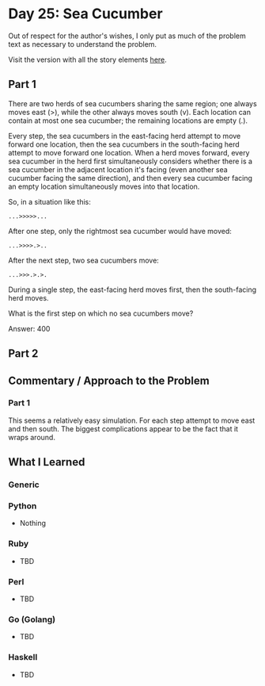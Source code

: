 # Day 25: Sea Cucumber

Out of respect for the author's wishes, I only put as much of the problem text as necessary to understand the problem.

Visit the version with all the story elements [here](https://adventofcode.com/2021/day/25).

## Part 1
There are two herds of sea cucumbers sharing the same region; one always moves east (>), while the other always moves south (v). Each location can contain at most one sea cucumber; the remaining locations are empty (.).

Every step, the sea cucumbers in the east-facing herd attempt to move forward one location, then the sea cucumbers in the south-facing herd attempt to move forward one location. When a herd moves forward, every sea cucumber in the herd first simultaneously considers whether there is a sea cucumber in the adjacent location it's facing (even another sea cucumber facing the same direction), and then every sea cucumber facing an empty location simultaneously moves into that location.

So, in a situation like this:

    ...>>>>>...
After one step, only the rightmost sea cucumber would have moved:

    ...>>>>.>..
After the next step, two sea cucumbers move:

    ...>>>.>.>.
During a single step, the east-facing herd moves first, then the south-facing herd moves.

What is the first step on which no sea cucumbers move?

Answer: 400
## Part 2

## Commentary / Approach to the Problem
### Part 1
This seems a relatively easy simulation. For each step attempt to move east and then south. The biggest complications appear to be the fact that it wraps around.


## What I Learned

### Generic

### Python
- Nothing
### Ruby
- TBD
### Perl
- TBD
### Go (Golang)
- TBD
### Haskell
- TBD